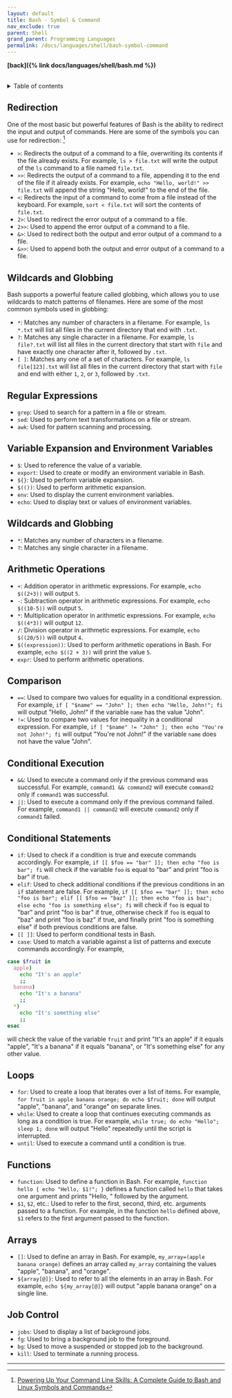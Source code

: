 ```yaml
---
layout: default
title: Bash - Symbol & Command
nav_exclude: true
parent: Shell
grand_parent: Programming Languages
permalink: /docs/languages/shell/bash-symbol-command
---
```


__[back]({% link docs/languages/shell/bash.md %})__

<br/>
<details markdown="block">
  <summary>
    Table of contents
  </summary>
  {: .text-delta }
1. TOC
{:toc}
</details>

## Redirection

One of the most basic but powerful features of Bash is the ability to redirect the input and output of commands. Here are some of the symbols you can use for redirection: [^1]

- `>`: Redirects the output of a command to a file, overwriting its contents if the file already exists. For example, `ls > file.txt` will write the output of the `ls` command to a file named `file.txt`.
- `>>`: Redirects the output of a command to a file, appending it to the end of the file if it already exists. For example, `echo "Hello, world!" >> file.txt` will append the string "Hello, world!" to the end of the file.
- `<`: Redirects the input of a command to come from a file instead of the keyboard. For example, `sort < file.txt` will sort the contents of `file.txt`.
- `2>`: Used to redirect the error output of a command to a file.
- `2>>`: Used to append the error output of a command to a file.
- `&>`: Used to redirect both the output and error output of a command to a file.
- `&>>`: Used to append both the output and error output of a command to a file.

## Wildcards and Globbing

Bash supports a powerful feature called globbing, which allows you to use wildcards to match patterns of filenames. Here are some of the most common symbols used in globbing:

- `*`: Matches any number of characters in a filename. For example, `ls *.txt` will list all files in the current directory that end with `.txt`.
- `?`: Matches any single character in a filename. For example, `ls file?.txt` will list all files in the current directory that start with `file` and have exactly one character after it, followed by `.txt`.
- `[ ]`: Matches any one of a set of characters. For example, `ls file[123].txt` will list all files in the current directory that start with `file` and end with either `1`, `2`, or `3`, followed by `.txt`.


## Regular Expressions

- `grep`: Used to search for a pattern in a file or stream.
- `sed`: Used to perform text transformations on a file or stream.
- `awk`: Used for pattern scanning and processing.


## Variable Expansion and Environment Variables

- `$`: Used to reference the value of a variable.
- `export`: Used to create or modify an environment variable in Bash.
- `${}`: Used to perform variable expansion.
- `$(())`: Used to perform arithmetic expansion.
- `env`: Used to display the current environment variables.
- `echo`: Used to display text or values of environment variables.

## Wildcards and Globbing

- `*`: Matches any number of characters in a filename.
- `?`: Matches any single character in a filename.

## Arithmetic Operations

- `+`: Addition operator in arithmetic expressions. For example, `echo $((2+3))` will output `5`.
- `-`: Subtraction operator in arithmetic expressions. For example, `echo $((10-5))` will output `5`.
- `*`: Multiplication operator in arithmetic expressions. For example, `echo $((4*3))` will output `12`.
- `/`: Division operator in arithmetic expressions. For example, `echo $((20/5))` will output `4`.
- `$((expression))`: Used to perform arithmetic operations in Bash. For example, `echo $((2 + 3))` will print the value `5`.
- `expr`: Used to perform arithmetic operations.

## Comparison

- `==`: Used to compare two values for equality in a conditional expression. For example, `if [ "$name" == "John" ]; then echo "Hello, John!"; fi` will output "Hello, John!" if the variable `name` has the value "John".
- `!=`: Used to compare two values for inequality in a conditional expression. For example, `if [ "$name" != "John" ]; then echo "You're not John!"; fi` will output "You're not John!" if the variable `name` does not have the value "John".

## Conditional Execution

- `&&`: Used to execute a command only if the previous command was successful. For example, `command1 && command2` will execute `command2` only if `command1` was successful.
- `||`: Used to execute a command only if the previous command failed. For example, `command1 || command2` will execute `command2` only if `command1` failed.

## Conditional Statements

- `if`: Used to check if a condition is true and execute commands accordingly. For example, `if [[ $foo == "bar" ]]; then echo "foo is bar"; fi` will check if the variable `foo` is equal to "bar" and print "foo is bar" if true.
- `elif`: Used to check additional conditions if the previous conditions in an `if` statement are false. For example, `if [[ $foo == "bar" ]]; then echo "foo is bar"; elif [[ $foo == "baz" ]]; then echo "foo is baz"; else echo "foo is something else"; fi` will check if `foo` is equal to "bar" and print "foo is bar" if true, otherwise check if `foo` is equal to "baz" and print "foo is baz" if true, and finally print "foo is something else" if both previous conditions are false.
- `[[ ]]`: Used to perform conditional tests in Bash.
- `case`: Used to match a variable against a list of patterns and execute commands accordingly. For example,

```bash
case $fruit in
  apple)
    echo "It's an apple"
    ;;
  banana)
    echo "It's a banana"
    ;;
  *)
    echo "It's something else"
    ;;
esac
```

will check the value of the variable `fruit` and print "It's an apple" if it equals "apple", "It's a banana" if it equals "banana", or "It's something else" for any other value.

## Loops

- `for`: Used to create a loop that iterates over a list of items. For example, `for fruit in apple banana orange; do echo $fruit; done` will output "apple", "banana", and "orange" on separate lines.
- `while`: Used to create a loop that continues executing commands as long as a condition is true. For example, `while true; do echo "Hello"; sleep 1; done` will output "Hello" repeatedly until the script is interrupted.
- `until`: Used to execute a command until a condition is true.

## Functions

- `function`: Used to define a function in Bash. For example, `function hello { echo "Hello, $1!"; }` defines a function called `hello` that takes one argument and prints "Hello, " followed by the argument.
- `$1`, `$2`, etc.: Used to refer to the first, second, third, etc. arguments passed to a function. For example, in the function `hello` defined above, `$1` refers to the first argument passed to the function.

## Arrays

- `[]`: Used to define an array in Bash. For example, `my_array=(apple banana orange)` defines an array called `my_array` containing the values "apple", "banana", and "orange".
- `${array[@]}`: Used to refer to all the elements in an array in Bash. For example, `echo ${my_array[@]}` will output "apple banana orange" on a single line.

## Job Control

- `jobs`: Used to display a list of background jobs.
- `fg`: Used to bring a background job to the foreground.
- `bg`: Used to move a suspended or stopped job to the background.
- `kill`: Used to terminate a running process.

----

[^1]: [Powering Up Your Command Line Skills: A Complete Guide to Bash and Linux Symbols and Commands](https://blog.devops.dev/powering-up-your-command-line-skills-a-complete-guide-to-bash-and-linux-symbols-and-commands-a68b5e077e0)

